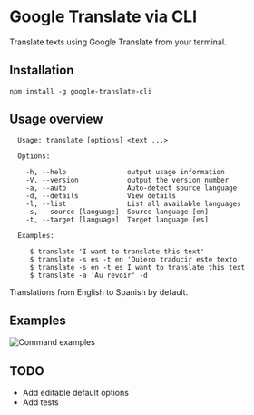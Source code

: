 # Google Translate via CLI

Translate texts using Google Translate from your terminal.

## Installation
```
npm install -g google-translate-cli
```
## Usage overview
```
  Usage: translate [options] <text ...>

  Options:

    -h, --help               output usage information
    -V, --version            output the version number
    -a, --auto               Auto-detect source language
    -d, --details            View details
    -l, --list               List all available languages
    -s, --source [language]  Source language [en]
    -t, --target [language]  Target language [es]

  Examples:

     $ translate 'I want to translate this text'
     $ translate -s es -t en 'Quiero traducir este texto'
     $ translate -s en -t es I want to translate this text
     $ translate -a 'Au revoir' -d
```
Translations from English to Spanish by default.

## Examples
![Command examples](https://cloud.githubusercontent.com/assets/3829533/16347285/26f72b3e-3a4c-11e6-97e8-26ad3d02dc4f.png)

## TODO
* Add editable default options
* Add tests
